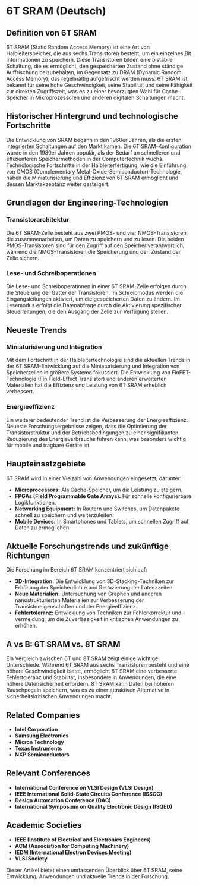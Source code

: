 # 6T SRAM (Deutsch)

## Definition von 6T SRAM

6T SRAM (Static Random Access Memory) ist eine Art von Halbleiterspeicher, die aus sechs Transistoren besteht, um ein einzelnes Bit Informationen zu speichern. Diese Transistoren bilden eine bistabile Schaltung, die es ermöglicht, den gespeicherten Zustand ohne ständige Auffrischung beizubehalten, im Gegensatz zu DRAM (Dynamic Random Access Memory), das regelmäßig aufgefrischt werden muss. 6T SRAM ist bekannt für seine hohe Geschwindigkeit, seine Stabilität und seine Fähigkeit zur direkten Zugriffszeit, was es zu einer bevorzugten Wahl für Cache-Speicher in Mikroprozessoren und anderen digitalen Schaltungen macht.

## Historischer Hintergrund und technologische Fortschritte

Die Entwicklung von SRAM begann in den 1960er Jahren, als die ersten integrierten Schaltungen auf den Markt kamen. Die 6T SRAM-Konfiguration wurde in den 1980er Jahren populär, als der Bedarf an schnelleren und effizienteren Speichermethoden in der Computertechnik wuchs. Technologische Fortschritte in der Halbleiterfertigung, wie die Einführung von CMOS (Complementary Metal-Oxide-Semiconductor)-Technologie, haben die Miniaturisierung und Effizienz von 6T SRAM ermöglicht und dessen Marktakzeptanz weiter gesteigert.

## Grundlagen der Engineering-Technologien

### Transistorarchitektur

Die 6T SRAM-Zelle besteht aus zwei PMOS- und vier NMOS-Transistoren, die zusammenarbeiten, um Daten zu speichern und zu lesen. Die beiden PMOS-Transistoren sind für den Zugriff auf den Speicher verantwortlich, während die NMOS-Transistoren die Speicherung und den Zustand der Zelle sichern.

### Lese- und Schreiboperationen

Die Lese- und Schreiboperationen in einer 6T SRAM-Zelle erfolgen durch die Steuerung der Gatter der Transistoren. Im Schreibmodus werden die Eingangsleitungen aktiviert, um die gespeicherten Daten zu ändern. Im Lesemodus erfolgt die Datenabfrage durch die Aktivierung spezifischer Steuerleitungen, die den Ausgang der Zelle zur Verfügung stellen.

## Neueste Trends

### Miniaturisierung und Integration

Mit dem Fortschritt in der Halbleitertechnologie sind die aktuellen Trends in der 6T SRAM-Entwicklung auf die Miniaturisierung und Integration von Speicherzellen in größere Systeme fokussiert. Die Entwicklung von FinFET-Technologie (Fin Field-Effect Transistor) und anderen erweiterten Materialien hat die Effizienz und Leistung von 6T SRAM erheblich verbessert.

### Energieeffizienz

Ein weiterer bedeutender Trend ist die Verbesserung der Energieeffizienz. Neueste Forschungsergebnisse zeigen, dass die Optimierung der Transistorstruktur und der Betriebsbedingungen zu einer signifikanten Reduzierung des Energieverbrauchs führen kann, was besonders wichtig für mobile und tragbare Geräte ist.

## Haupteinsatzgebiete

6T SRAM wird in einer Vielzahl von Anwendungen eingesetzt, darunter:

- **Microprocessors:** Als Cache-Speicher, um die Leistung zu steigern.
- **FPGAs (Field Programmable Gate Arrays):** Für schnelle konfigurierbare Logikfunktionen.
- **Networking Equipment:** In Routern und Switches, um Datenpakete schnell zu speichern und weiterzuleiten.
- **Mobile Devices:** In Smartphones und Tablets, um schnellen Zugriff auf Daten zu ermöglichen.

## Aktuelle Forschungstrends und zukünftige Richtungen

Die Forschung im Bereich 6T SRAM konzentriert sich auf:

- **3D-Integration:** Die Entwicklung von 3D-Stacking-Techniken zur Erhöhung der Speicherdichte und Reduzierung der Latenzzeiten.
- **Neue Materialien:** Untersuchung von Graphen und anderen nanostrukturierten Materialien zur Verbesserung der Transistoreigenschaften und der Energieeffizienz.
- **Fehlertoleranz:** Entwicklung von Techniken zur Fehlerkorrektur und -vermeidung, um die Zuverlässigkeit in kritischen Anwendungen zu erhöhen.

## A vs B: 6T SRAM vs. 8T SRAM

Ein Vergleich zwischen 6T und 8T SRAM zeigt einige wichtige Unterschiede. Während 6T SRAM aus sechs Transistoren besteht und eine höhere Geschwindigkeit bietet, ermöglicht 8T SRAM eine verbesserte Fehlertoleranz und Stabilität, insbesondere in Anwendungen, die eine höhere Datensicherheit erfordern. 8T SRAM kann Daten bei höheren Rauschpegeln speichern, was es zu einer attraktiven Alternative in sicherheitskritischen Anwendungen macht.

## Related Companies

- **Intel Corporation**
- **Samsung Electronics**
- **Micron Technology**
- **Texas Instruments**
- **NXP Semiconductors**

## Relevant Conferences

- **International Conference on VLSI Design (VLSI Design)**
- **IEEE International Solid-State Circuits Conference (ISSCC)**
- **Design Automation Conference (DAC)**
- **International Symposium on Quality Electronic Design (ISQED)**

## Academic Societies

- **IEEE (Institute of Electrical and Electronics Engineers)**
- **ACM (Association for Computing Machinery)**
- **IEDM (International Electron Devices Meeting)**
- **VLSI Society**

Dieser Artikel bietet einen umfassenden Überblick über 6T SRAM, seine Entwicklung, Anwendungen und aktuelle Trends in der Forschung.